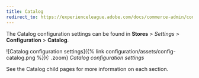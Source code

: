 ```yaml
---
title: Catalog
redirect_to: https://experienceleague.adobe.com/docs/commerce-admin/config/guide-overview.html
---
```


The Catalog configuration settings can be found in **Stores** > _Settings_ > **Configuration** > **Catalog**.

![Catalog configuration settings]({% link configuration/assets/config-catalog.png %}){: .zoom}
_Catalog configuration settings_

See the Catalog child pages for more information on each section.
